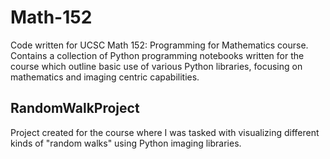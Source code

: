 # Math-152
Code written for UCSC Math 152: Programming for Mathematics course. Contains a collection of Python programming notebooks written for the course which outline basic use of various Python libraries, focusing on mathematics and imaging centric capabilities.

## RandomWalkProject
Project created for the course where I was tasked with visualizing different kinds of "random walks" using Python imaging libraries.

